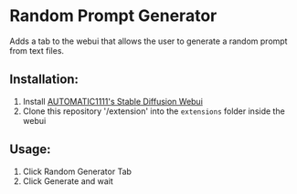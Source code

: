 # Random Prompt Generator

Adds a tab to the webui that allows the user to generate a random prompt from text files.



## Installation:

1. Install [AUTOMATIC1111's Stable Diffusion Webui](https://github.com/AUTOMATIC1111/stable-diffusion-webui)
2. Clone this repository '/extension' into the `extensions` folder inside the webui

## Usage:

1. Click Random Generator Tab 
2. Click Generate and wait

